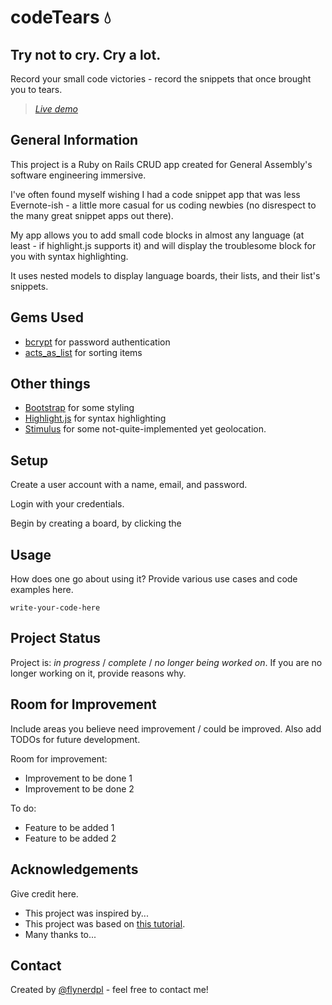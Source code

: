 # codeTears 💧

## Try not to cry. Cry a lot.

Record your small code victories - record the snippets that once brought you to tears.

> [_Live demo_](https://stop-crying-its-just-code.herokuapp.com/)

## General Information

This project is a Ruby on Rails CRUD app created for General Assembly's software engineering immersive.

I've often found myself wishing I had a code snippet app that was less Evernote-ish - a little more casual for us coding newbies (no disrespect to the many great snippet apps out there).

My app allows you to add small code blocks in almost any language (at least - if highlight.js supports it) and will display the troublesome block for you with syntax highlighting.

It uses nested models to display language boards, their lists, and their list's snippets.

## Gems Used

- [bcrypt](https://github.com/bcrypt-ruby/bcrypt-ruby) for password authentication
- [acts_as_list](https://github.com/brendon/acts_as_list) for sorting items

## Other things

- [Bootstrap](https://getbootstrap.com/) for some styling
- [Highlight.js](https://highlight.js.org) for syntax highlighting
- [Stimulus](https://stimulus.hotwired.dev/) for some not-quite-implemented yet geolocation.

## Setup

Create a user account with a name, email, and password.

Login with your credentials.

Begin by creating a board, by clicking the

## Usage

How does one go about using it?
Provide various use cases and code examples here.

`write-your-code-here`

## Project Status

Project is: _in progress_ / _complete_ / _no longer being worked on_. If you are no longer working on it, provide reasons why.

## Room for Improvement

Include areas you believe need improvement / could be improved. Also add TODOs for future development.

Room for improvement:

- Improvement to be done 1
- Improvement to be done 2

To do:

- Feature to be added 1
- Feature to be added 2

## Acknowledgements

Give credit here.

- This project was inspired by...
- This project was based on [this tutorial](https://www.example.com).
- Many thanks to...

## Contact

Created by [@flynerdpl](https://www.flynerd.pl/) - feel free to contact me!
